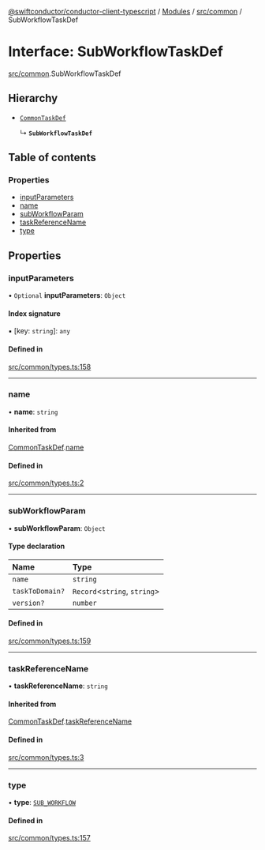 [@swiftconductor/conductor-client-typescript](../README.md) / [Modules](../modules.md) / [src/common](../modules/src_common.md) / SubWorkflowTaskDef

# Interface: SubWorkflowTaskDef

[src/common](../modules/src_common.md).SubWorkflowTaskDef

## Hierarchy

- [`CommonTaskDef`](src_common.CommonTaskDef.md)

  ↳ **`SubWorkflowTaskDef`**

## Table of contents

### Properties

- [inputParameters](src_common.SubWorkflowTaskDef.md#inputparameters)
- [name](src_common.SubWorkflowTaskDef.md#name)
- [subWorkflowParam](src_common.SubWorkflowTaskDef.md#subworkflowparam)
- [taskReferenceName](src_common.SubWorkflowTaskDef.md#taskreferencename)
- [type](src_common.SubWorkflowTaskDef.md#type)

## Properties

### inputParameters

• `Optional` **inputParameters**: `Object`

#### Index signature

▪ [key: `string`]: `any`

#### Defined in

[src/common/types.ts:158](https://github.com/swift-conductor/conductor-client-typescript/blob/9866b7c/src/common/types.ts#L158)

___

### name

• **name**: `string`

#### Inherited from

[CommonTaskDef](src_common.CommonTaskDef.md).[name](src_common.CommonTaskDef.md#name)

#### Defined in

[src/common/types.ts:2](https://github.com/swift-conductor/conductor-client-typescript/blob/9866b7c/src/common/types.ts#L2)

___

### subWorkflowParam

• **subWorkflowParam**: `Object`

#### Type declaration

| Name | Type |
| :------ | :------ |
| `name` | `string` |
| `taskToDomain?` | `Record`\<`string`, `string`\> |
| `version?` | `number` |

#### Defined in

[src/common/types.ts:159](https://github.com/swift-conductor/conductor-client-typescript/blob/9866b7c/src/common/types.ts#L159)

___

### taskReferenceName

• **taskReferenceName**: `string`

#### Inherited from

[CommonTaskDef](src_common.CommonTaskDef.md).[taskReferenceName](src_common.CommonTaskDef.md#taskreferencename)

#### Defined in

[src/common/types.ts:3](https://github.com/swift-conductor/conductor-client-typescript/blob/9866b7c/src/common/types.ts#L3)

___

### type

• **type**: [`SUB_WORKFLOW`](../enums/src_common.TaskType.md#sub_workflow)

#### Defined in

[src/common/types.ts:157](https://github.com/swift-conductor/conductor-client-typescript/blob/9866b7c/src/common/types.ts#L157)
